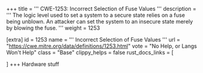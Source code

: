 +++
title = '''
CWE-1253: Incorrect Selection of Fuse Values
'''
description	= '''
The logic level used to set a system to a secure state relies on a fuse being unblown. An attacker can set the system to an insecure state merely by blowing the fuse.
'''
weight = 1253

[extra]
id = 1253
name = '''
Incorrect Selection of Fuse Values
'''
url = "https://cwe.mitre.org/data/definitions/1253.html"
vote = "No Help, or Langs Won't Help"
class = "Base"
clippy_helps = false
rust_docs_links = [
	
]
+++
Hardware stuff
